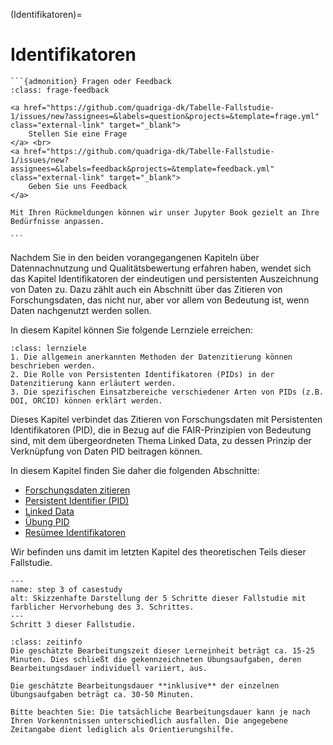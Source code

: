 (Identifikatoren)=
# Identifikatoren

````{margin}
```{admonition} Fragen oder Feedback 
:class: frage-feedback

<a href="https://github.com/quadriga-dk/Tabelle-Fallstudie-1/issues/new?assignees=&labels=question&projects=&template=frage.yml" class="external-link" target="_blank">
    Stellen Sie eine Frage
</a> <br>
<a href="https://github.com/quadriga-dk/Tabelle-Fallstudie-1/issues/new?assignees=&labels=feedback&projects=&template=feedback.yml" class="external-link" target="_blank">
    Geben Sie uns Feedback
</a>

Mit Ihren Rückmeldungen können wir unser Jupyter Book gezielt an Ihre Bedürfnisse anpassen.

```
````

Nachdem Sie in den beiden vorangegangenen Kapiteln über Datennachnutzung und Qualitätsbewertung erfahren haben, wendet sich das Kapitel Identifikatoren der eindeutigen und persistenten Auszeichnung von Daten zu. Dazu zählt auch ein Abschnitt über das Zitieren von Forschungsdaten, das nicht nur, aber vor allem von Bedeutung ist, wenn Daten nachgenutzt werden sollen. 

In diesem Kapitel können Sie folgende Lernziele erreichen:

```{admonition} Lernziel: Datenzitierung und PID
:class: lernziele
1. Die allgemein anerkannten Methoden der Datenzitierung können beschrieben werden. 
2. Die Rolle von Persistenten Identifikatoren (PIDs) in der Datenzitierung kann erläutert werden. 
3. Die spezifischen Einsatzbereiche verschiedener Arten von PIDs (z.B. DOI, ORCID) können erklärt werden.
``` 

Dieses Kapitel verbindet das Zitieren von Forschungsdaten mit Persistenten Identifikatoren (PID), die in Bezug auf die FAIR-Prinzipien von Bedeutung sind, mit dem übergeordneten Thema Linked Data, zu dessen Prinzip der Verknüpfung von Daten PID beitragen können.

In diesem Kapitel finden Sie daher die folgenden Abschnitte:

- [Forschungsdaten zitieren](/Markdown/5_1_Datenzitierung.md)
- [Persistent Identifier (PID)](/Markdown/5_2_PID.md)
- [Linked Data](/Markdown/5_3_Linked-Data.md)
- [Übung PID](/Markdown/5_4_Übung_PID.md)
- [Resümee Identifikatoren](/Markdown/5_5_Resümee_Identifikatoren.md)


Wir befinden uns damit im letzten Kapitel des theoretischen Teils dieser Fallstudie.


```{figure} _images/FS-Schritte3.png
---
name: step 3 of casestudy
alt: Skizzenhafte Darstellung der 5 Schritte dieser Fallstudie mit farblicher Hervorhebung des 3. Schrittes.
---
Schritt 3 dieser Fallstudie.
```

```{admonition} Bearbeitungszeit
:class: zeitinfo
Die geschätzte Bearbeitungszeit dieser Lerneinheit beträgt ca. 15-25 Minuten. Dies schließt die gekennzeichneten Übungsaufgaben, deren Bearbeitungsdauer individuell variiert, aus. 

Die geschätzte Bearbeitungsdauer **inklusive** der einzelnen Übungsaufgaben beträgt ca. 30-50 Minuten.

Bitte beachten Sie: Die tatsächliche Bearbeitungsdauer kann je nach Ihren Vorkenntnissen unterschiedlich ausfallen. Die angegebene Zeitangabe dient lediglich als Orientierungshilfe.
``` 

